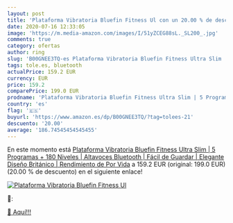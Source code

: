 ```yaml
---
layout: post
title: 'Plataforma Vibratoria Bluefin Fitness Ul con un 20.00 % de descuento'
date: 2020-07-16 12:33:05
image: 'https://m.media-amazon.com/images/I/51yZCEG88sL._SL200_.jpg'
comments: true
category: ofertas
author: ring
slug: 'B00GNEE3TQ-es Plataforma Vibratoria Bluefin Fitness Ultra Slim | 5...'
tags: tole.es, bluetooth
actualPrice: 159.2 EUR
currency: EUR
price: 159.2
comparePrice: 199.0 EUR
prodname: 'Plataforma Vibratoria Bluefin Fitness Ultra Slim | 5 Programas + 180 Niveles | Altavoces Bluetooth | Fácil de Guardar | Elegante Diseño Británico | Rendimiento de Por Vida'
country: 'es'
flag: '🇪🇸'
buyurl: 'https://www.amazon.es/dp/B00GNEE3TQ/?tag=tolees-21'
descuento: '20.00'
average: '186.74545454545455'
---
```


En este momento está [Plataforma Vibratoria Bluefin Fitness Ultra Slim | 5 Programas + 180 Niveles | Altavoces Bluetooth | Fácil de Guardar | Elegante Diseño Británico | Rendimiento de Por Vida](https://www.amazon.es/dp/B00GNEE3TQ/?tag=tolees-21) a 159.2 EUR (original: 199.0 EUR) (20.00 %  de descuento) en el siguiente enlace!

[![Plataforma Vibratoria Bluefin Fitness Ul](https://m.media-amazon.com/images/I/51yZCEG88sL._SL200_.jpg)](https://www.amazon.es/dp/B00GNEE3TQ/?tag=tolees-21)

🔎:


[🛒 Aquí!!!](https://www.amazon.es/dp/B00GNEE3TQ/?tag=tolees-21)
